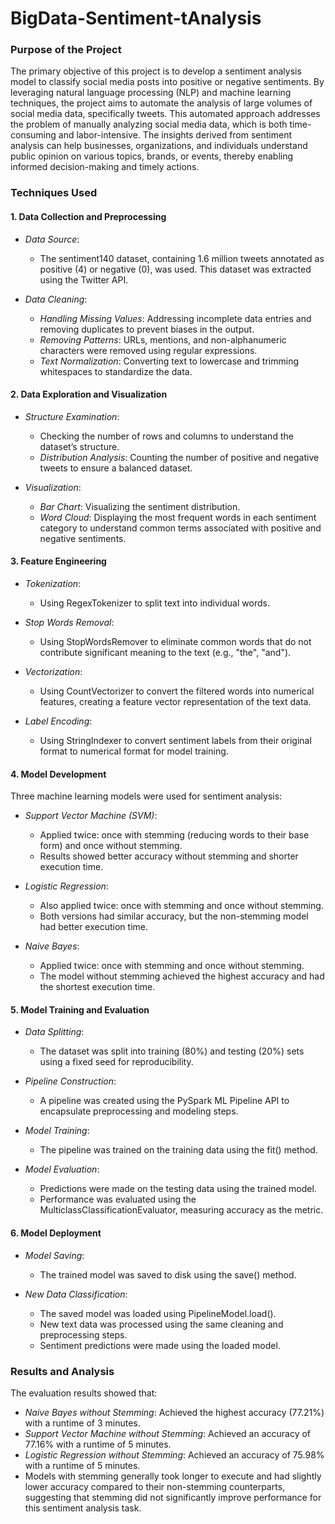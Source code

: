 # BigData-Sentiment-tAnalysis
### Purpose of the Project

The primary objective of this project is to develop a sentiment analysis model to classify social media posts into positive or negative sentiments. By leveraging natural language processing (NLP) and machine learning techniques, the project aims to automate the analysis of large volumes of social media data, specifically tweets. This automated approach addresses the problem of manually analyzing social media data, which is both time-consuming and labor-intensive. The insights derived from sentiment analysis can help businesses, organizations, and individuals understand public opinion on various topics, brands, or events, thereby enabling informed decision-making and timely actions.

### Techniques Used

#### 1. Data Collection and Preprocessing
- *Data Source*: 
  - The sentiment140 dataset, containing 1.6 million tweets annotated as positive (4) or negative (0), was used. This dataset was extracted using the Twitter API.
  
- *Data Cleaning*:
  - *Handling Missing Values*: Addressing incomplete data entries and removing duplicates to prevent biases in the output.
  - *Removing Patterns*: URLs, mentions, and non-alphanumeric characters were removed using regular expressions.
  - *Text Normalization*: Converting text to lowercase and trimming whitespaces to standardize the data.

#### 2. Data Exploration and Visualization
- *Structure Examination*: 
  - Checking the number of rows and columns to understand the dataset’s structure.
  - *Distribution Analysis*: Counting the number of positive and negative tweets to ensure a balanced dataset.
  
- *Visualization*:
  - *Bar Chart*: Visualizing the sentiment distribution.
  - *Word Cloud*: Displaying the most frequent words in each sentiment category to understand common terms associated with positive and negative sentiments.

#### 3. Feature Engineering
- *Tokenization*:
  - Using RegexTokenizer to split text into individual words.
  
- *Stop Words Removal*:
  - Using StopWordsRemover to eliminate common words that do not contribute significant meaning to the text (e.g., "the", "and").
  
- *Vectorization*:
  - Using CountVectorizer to convert the filtered words into numerical features, creating a feature vector representation of the text data.
  
- *Label Encoding*:
  - Using StringIndexer to convert sentiment labels from their original format to numerical format for model training.

#### 4. Model Development
Three machine learning models were used for sentiment analysis:

- *Support Vector Machine (SVM)*:
  - Applied twice: once with stemming (reducing words to their base form) and once without stemming.
  - Results showed better accuracy without stemming and shorter execution time.
  
- *Logistic Regression*:
  - Also applied twice: once with stemming and once without stemming.
  - Both versions had similar accuracy, but the non-stemming model had better execution time.
  
- *Naive Bayes*:
  - Applied twice: once with stemming and once without stemming.
  - The model without stemming achieved the highest accuracy and had the shortest execution time.

#### 5. Model Training and Evaluation
- *Data Splitting*:
  - The dataset was split into training (80%) and testing (20%) sets using a fixed seed for reproducibility.
  
- *Pipeline Construction*:
  - A pipeline was created using the PySpark ML Pipeline API to encapsulate preprocessing and modeling steps.
  
- *Model Training*:
  - The pipeline was trained on the training data using the fit() method.
  
- *Model Evaluation*:
  - Predictions were made on the testing data using the trained model.
  - Performance was evaluated using the MulticlassClassificationEvaluator, measuring accuracy as the metric.

#### 6. Model Deployment
- *Model Saving*:
  - The trained model was saved to disk using the save() method.
  
- *New Data Classification*:
  - The saved model was loaded using PipelineModel.load().
  - New text data was processed using the same cleaning and preprocessing steps.
  - Sentiment predictions were made using the loaded model.

### Results and Analysis

The evaluation results showed that:

- *Naive Bayes without Stemming*: Achieved the highest accuracy (77.21%) with a runtime of 3 minutes.
- *Support Vector Machine without Stemming*: Achieved an accuracy of 77.16% with a runtime of 5 minutes.
- *Logistic Regression without Stemming*: Achieved an accuracy of 75.98% with a runtime of 5 minutes.
- Models with stemming generally took longer to execute and had slightly lower accuracy compared to their non-stemming counterparts, suggesting that stemming did not significantly improve performance for this sentiment analysis task.

